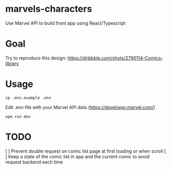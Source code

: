 # marvels-characters
Use Marvel API to build front app using React/Typescript

# Goal

Try to reproduce this design: https://dribbble.com/shots/2790114-Comics-library

# Usage

`cp .env.example .env`

Edit .env file with your Marvel API data (https://developer.marvel.com/)

`npm run dev`

# TODO

[ ] Prevent double request on comic list page at first loading or when scroll
[ ] Keep a state of the comic list in app and the current comic to avoid request backend each time